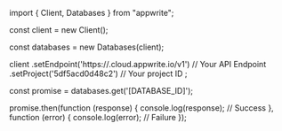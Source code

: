 import { Client, Databases } from "appwrite";

const client = new Client();

const databases = new Databases(client);

client
    .setEndpoint('https://<REGION>.cloud.appwrite.io/v1') // Your API Endpoint
    .setProject('5df5acd0d48c2') // Your project ID
;

const promise = databases.get('[DATABASE_ID]');

promise.then(function (response) {
    console.log(response); // Success
}, function (error) {
    console.log(error); // Failure
});